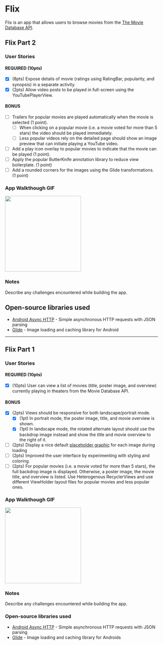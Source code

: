 # Flix
Flix is an app that allows users to browse movies from the [The Movie Database API](http://docs.themoviedb.apiary.io/#).

## Flix Part 2

### User Stories

#### REQUIRED (10pts)

- [x] (8pts) Expose details of movie (ratings using RatingBar, popularity, and synopsis) in a separate activity.
- [x] (2pts) Allow video posts to be played in full-screen using the YouTubePlayerView.

#### BONUS

- [ ] Trailers for popular movies are played automatically when the movie is selected (1 point).
  - [ ] When clicking on a popular movie (i.e. a movie voted for more than 5 stars) the video should be played immediately.
  - [ ] Less popular videos rely on the detailed page should show an image preview that can initiate playing a YouTube video.
- [ ] Add a play icon overlay to popular movies to indicate that the movie can be played (1 point).
- [ ] Apply the popular ButterKnife annotation library to reduce view boilerplate. (1 point)
- [ ] Add a rounded corners for the images using the Glide transformations. (1 point)

### App Walkthough GIF

<img src="https://i.imgur.com/95AV5qI.gif" width=250><br>

### Notes

Describe any challenges encountered while building the app.

## Open-source libraries used
- [Android Async HTTP](https://github.com/codepath/CPAsyncHttpClient) - Simple asynchronous HTTP requests with JSON parsing
- [Glide](https://github.com/bumptech/glide) - Image loading and caching library for Android


---

## Flix Part 1

### User Stories

#### REQUIRED (10pts)
- [x] (10pts) User can view a list of movies (title, poster image, and overview) currently playing in theaters from the Movie Database API.

#### BONUS
- [x] (2pts) Views should be responsive for both landscape/portrait mode.
   - [x] (1pt) In portrait mode, the poster image, title, and movie overview is shown.
   - [x] (1pt) In landscape mode, the rotated alternate layout should use the backdrop image instead and show the title and movie overview to the right of it.

- [ ] (2pts) Display a nice default [placeholder graphic](https://guides.codepath.org/android/Displaying-Images-with-the-Glide-Library#advanced-usage) for each image during loading
- [ ] (2pts) Improved the user interface by experimenting with styling and coloring.
- [ ] (2pts) For popular movies (i.e. a movie voted for more than 5 stars), the full backdrop image is displayed. Otherwise, a poster image, the movie title, and overview is listed. Use Heterogenous RecyclerViews and use different ViewHolder layout files for popular movies and less popular ones.

### App Walkthough GIF

<img src="https://i.imgur.com/tl1cBmb.gif" width=250><br>

### Notes
Describe any challenges encountered while building the app.

### Open-source libraries used

- [Android Async HTTP](https://github.com/codepath/CPAsyncHttpClient) - Simple asynchronous HTTP requests with JSON parsing
- [Glide](https://github.com/bumptech/glide) - Image loading and caching library for Androids
